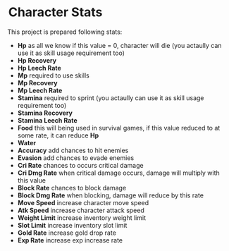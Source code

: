 #  Character Stats

This project is prepared following stats:

* **Hp** as all we know if this value = 0, character will die (you actaully can use it as skill usage requirement too)
* **Hp Recovery**
* **Hp Leech Rate**
* **Mp** required to use skills
* **Mp Recovery**
* **Mp Leech Rate**
* **Stamina** required to sprint (you actaully can use it as skill usage requirement too)
* **Stamina Recovery**
* **Stamina Leech Rate**
* **Food** this will being used in survival games, if this value reduced to at some rate, it can reduce **Hp**
* **Water**
* **Accuracy** add chances to hit enemies
* **Evasion** add chances to evade enemies
* **Cri Rate** chances to occurs critical damage
* **Cri Dmg Rate** when critical damage occurs, damage will multiply with this value
* **Block Rate** chances to block damage
* **Block Dmg Rate** when blocking, damage will reduce by this rate
* **Move Speed** increase character move speed
* **Atk Speed** increase character attack speed
* **Weight Limit** increase inventory weight limit
* **Slot Limit** increase inventory slot limit
* **Gold Rate** increase gold drop rate
* **Exp Rate** increase exp increase rate
<!--stackedit_data:
eyJoaXN0b3J5IjpbLTY3ODUzODc1NF19
-->